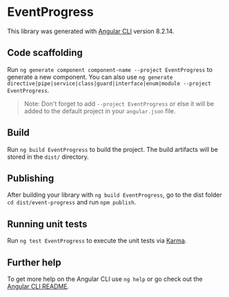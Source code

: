 # EventProgress

This library was generated with [Angular CLI](https://github.com/angular/angular-cli) version 8.2.14.

## Code scaffolding

Run `ng generate component component-name --project EventProgress` to generate a new component. You can also use `ng generate directive|pipe|service|class|guard|interface|enum|module --project EventProgress`.
> Note: Don't forget to add `--project EventProgress` or else it will be added to the default project in your `angular.json` file. 

## Build

Run `ng build EventProgress` to build the project. The build artifacts will be stored in the `dist/` directory.

## Publishing

After building your library with `ng build EventProgress`, go to the dist folder `cd dist/event-progress` and run `npm publish`.

## Running unit tests

Run `ng test EventProgress` to execute the unit tests via [Karma](https://karma-runner.github.io).

## Further help

To get more help on the Angular CLI use `ng help` or go check out the [Angular CLI README](https://github.com/angular/angular-cli/blob/master/README.md).
